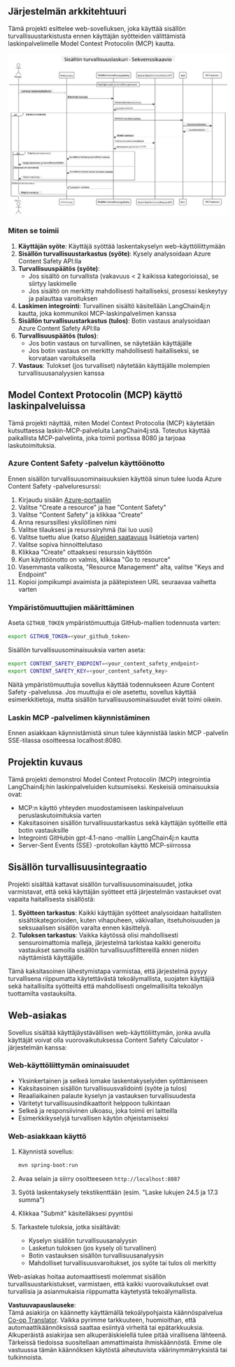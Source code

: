 <!--
CO_OP_TRANSLATOR_METADATA:
{
  "original_hash": "e5ea5e7582f70008ea9bec3b3820f20a",
  "translation_date": "2025-07-13T23:17:35+00:00",
  "source_file": "04-PracticalImplementation/samples/java/containerapp/README.md",
  "language_code": "fi"
}
-->
## Järjestelmän arkkitehtuuri

Tämä projekti esittelee web-sovelluksen, joka käyttää sisällön turvallisuustarkistusta ennen käyttäjän syötteiden välittämistä laskinpalvelimelle Model Context Protocolin (MCP) kautta.

![Järjestelmän arkkitehtuurikaavio](../../../../../../translated_images/plant.b079fed84e945b7c2978993a16163bb53f0517cfe3548d2e442ff40d619ba4b4.fi.png)

### Miten se toimii

1. **Käyttäjän syöte**: Käyttäjä syöttää laskentakyselyn web-käyttöliittymään  
2. **Sisällön turvallisuustarkastus (syöte)**: Kysely analysoidaan Azure Content Safety API:lla  
3. **Turvallisuuspäätös (syöte)**:  
   - Jos sisältö on turvallista (vakavuus < 2 kaikissa kategorioissa), se siirtyy laskimelle  
   - Jos sisältö on merkitty mahdollisesti haitalliseksi, prosessi keskeytyy ja palauttaa varoituksen  
4. **Laskimen integrointi**: Turvallinen sisältö käsitellään LangChain4j:n kautta, joka kommunikoi MCP-laskinpalvelimen kanssa  
5. **Sisällön turvallisuustarkastus (tulos)**: Botin vastaus analysoidaan Azure Content Safety API:lla  
6. **Turvallisuuspäätös (tulos)**:  
   - Jos botin vastaus on turvallinen, se näytetään käyttäjälle  
   - Jos botin vastaus on merkitty mahdollisesti haitalliseksi, se korvataan varoituksella  
7. **Vastaus**: Tulokset (jos turvalliset) näytetään käyttäjälle molempien turvallisuusanalyysien kanssa

## Model Context Protocolin (MCP) käyttö laskinpalveluissa

Tämä projekti näyttää, miten Model Context Protocolia (MCP) käytetään kutsuttaessa laskin-MCP-palveluita LangChain4j:stä. Toteutus käyttää paikallista MCP-palvelinta, joka toimii portissa 8080 ja tarjoaa laskutoimituksia.

### Azure Content Safety -palvelun käyttöönotto

Ennen sisällön turvallisuusominaisuuksien käyttöä sinun tulee luoda Azure Content Safety -palveluresurssi:

1. Kirjaudu sisään [Azure-portaaliin](https://portal.azure.com)  
2. Valitse "Create a resource" ja hae "Content Safety"  
3. Valitse "Content Safety" ja klikkaa "Create"  
4. Anna resurssillesi yksilöllinen nimi  
5. Valitse tilauksesi ja resurssiryhmä (tai luo uusi)  
6. Valitse tuettu alue (katso [Alueiden saatavuus](https://azure.microsoft.com/en-us/global-infrastructure/services/?products=cognitive-services) lisätietoja varten)  
7. Valitse sopiva hinnoittelutaso  
8. Klikkaa "Create" ottaaksesi resurssin käyttöön  
9. Kun käyttöönotto on valmis, klikkaa "Go to resource"  
10. Vasemmasta valikosta, "Resource Management" alta, valitse "Keys and Endpoint"  
11. Kopioi jompikumpi avaimista ja päätepisteen URL seuraavaa vaihetta varten

### Ympäristömuuttujien määrittäminen

Aseta `GITHUB_TOKEN` ympäristömuuttuja GitHub-mallien todennusta varten:  
```sh
export GITHUB_TOKEN=<your_github_token>
```

Sisällön turvallisuusominaisuuksia varten aseta:  
```sh
export CONTENT_SAFETY_ENDPOINT=<your_content_safety_endpoint>
export CONTENT_SAFETY_KEY=<your_content_safety_key>
```

Näitä ympäristömuuttujia sovellus käyttää todennukseen Azure Content Safety -palvelussa. Jos muuttujia ei ole asetettu, sovellus käyttää esimerkkitietoja, mutta sisällön turvallisuusominaisuudet eivät toimi oikein.

### Laskin MCP -palvelimen käynnistäminen

Ennen asiakkaan käynnistämistä sinun tulee käynnistää laskin MCP -palvelin SSE-tilassa osoitteessa localhost:8080.

## Projektin kuvaus

Tämä projekti demonstroi Model Context Protocolin (MCP) integrointia LangChain4j:hin laskinpalveluiden kutsumiseksi. Keskeisiä ominaisuuksia ovat:

- MCP:n käyttö yhteyden muodostamiseen laskinpalveluun peruslaskutoimituksia varten  
- Kaksitasoinen sisällön turvallisuustarkastus sekä käyttäjän syötteille että botin vastauksille  
- Integrointi GitHubin gpt-4.1-nano -malliin LangChain4j:n kautta  
- Server-Sent Events (SSE) -protokollan käyttö MCP-siirrossa

## Sisällön turvallisuusintegraatio

Projekti sisältää kattavat sisällön turvallisuusominaisuudet, jotka varmistavat, että sekä käyttäjän syötteet että järjestelmän vastaukset ovat vapaita haitallisesta sisällöstä:

1. **Syötteen tarkastus**: Kaikki käyttäjän syötteet analysoidaan haitallisten sisältökategorioiden, kuten vihapuheen, väkivallan, itsetuhoisuuden ja seksuaalisen sisällön varalta ennen käsittelyä.  
2. **Tuloksen tarkastus**: Vaikka käytössä olisi mahdollisesti sensuroimattomia malleja, järjestelmä tarkistaa kaikki generoitu vastaukset samoilla sisällön turvallisuusfilttereillä ennen niiden näyttämistä käyttäjälle.

Tämä kaksitasoinen lähestymistapa varmistaa, että järjestelmä pysyy turvallisena riippumatta käytettävästä tekoälymallista, suojaten käyttäjiä sekä haitallisilta syötteiltä että mahdollisesti ongelmallisilta tekoälyn tuottamilta vastauksilta.

## Web-asiakas

Sovellus sisältää käyttäjäystävällisen web-käyttöliittymän, jonka avulla käyttäjät voivat olla vuorovaikutuksessa Content Safety Calculator -järjestelmän kanssa:

### Web-käyttöliittymän ominaisuudet

- Yksinkertainen ja selkeä lomake laskentakyselyiden syöttämiseen  
- Kaksitasoinen sisällön turvallisuusvalidointi (syöte ja tulos)  
- Reaaliaikainen palaute kyselyn ja vastauksen turvallisuudesta  
- Väritetyt turvallisuusindikaattorit helppoon tulkintaan  
- Selkeä ja responsiivinen ulkoasu, joka toimii eri laitteilla  
- Esimerkkikyselyjä turvallisen käytön ohjeistamiseksi

### Web-asiakkaan käyttö

1. Käynnistä sovellus:  
   ```sh
   mvn spring-boot:run
   ```

2. Avaa selain ja siirry osoitteeseen `http://localhost:8087`

3. Syötä laskentakysely tekstikenttään (esim. "Laske lukujen 24.5 ja 17.3 summa")

4. Klikkaa "Submit" käsitelläksesi pyyntösi

5. Tarkastele tuloksia, jotka sisältävät:  
   - Kyselyn sisällön turvallisuusanalyysin  
   - Lasketun tuloksen (jos kysely oli turvallinen)  
   - Botin vastauksen sisällön turvallisuusanalyysin  
   - Mahdolliset turvallisuusvaroitukset, jos syöte tai tulos oli merkitty

Web-asiakas hoitaa automaattisesti molemmat sisällön turvallisuustarkistukset, varmistaen, että kaikki vuorovaikutukset ovat turvallisia ja asianmukaisia riippumatta käytetystä tekoälymallista.

**Vastuuvapauslauseke**:  
Tämä asiakirja on käännetty käyttämällä tekoälypohjaista käännöspalvelua [Co-op Translator](https://github.com/Azure/co-op-translator). Vaikka pyrimme tarkkuuteen, huomioithan, että automaattikäännöksissä saattaa esiintyä virheitä tai epätarkkuuksia. Alkuperäistä asiakirjaa sen alkuperäiskielellä tulee pitää virallisena lähteenä. Tärkeissä tiedoissa suositellaan ammattimaista ihmiskäännöstä. Emme ole vastuussa tämän käännöksen käytöstä aiheutuvista väärinymmärryksistä tai tulkinnoista.